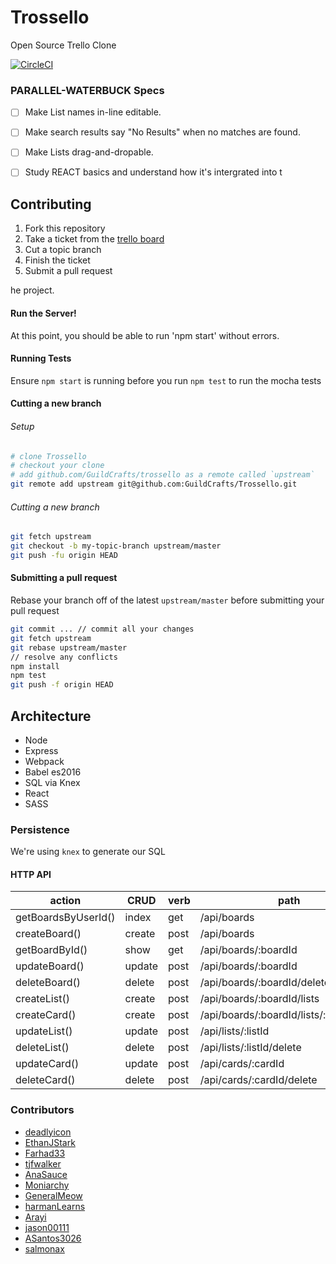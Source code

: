 # Trossello

Open Source Trello Clone

[![CircleCI](https://circleci.com/gh/GuildCrafts/Trossello/tree/master.png?circle-token=859633aeb7d26e62dd772cda75da1ca27a6237db)](https://circleci.com/gh/GuildCrafts/Trossello/tree/master)

### PARALLEL-WATERBUCK Specs

- [ ] Make List names in-line editable.
- [ ] Make search results say "No Results" when no matches are found.
- [ ] Make Lists drag-and-dropable.
- [ ] Study REACT basics and understand how it's intergrated into t


## Contributing

1. Fork this repository
2. Take a ticket from the [trello board](https://trello.com/b/QIKeSwK0/trossello-oss-trello)
3. Cut a topic branch
4. Finish the ticket
5. Submit a pull request

he project.

#### Run the Server!

At this point, you should be able to run 'npm start' without errors.


#### Running Tests

Ensure `npm start` is running before you run `npm test` to run the mocha tests

#### Cutting a new branch

###### Setup

```sh
# clone Trossello
# checkout your clone
# add github.com/GuildCrafts/trossello as a remote called `upstream`
git remote add upstream git@github.com:GuildCrafts/Trossello.git
```

###### Cutting a new branch

```sh
git fetch upstream
git checkout -b my-topic-branch upstream/master
git push -fu origin HEAD
```

#### Submitting a pull request

Rebase your branch off of the latest `upstream/master` before submitting your pull request

```sh
git commit ... // commit all your changes
git fetch upstream
git rebase upstream/master
// resolve any conflicts
npm install
npm test
git push -f origin HEAD
```

## Architecture

- Node
- Express
- Webpack
- Babel es2016
- SQL via Knex
- React
- SASS


### Persistence

We're using `knex` to generate our SQL

#### HTTP API

| action               | CRUD   | verb | path                                     |
| -------------------- | ------ | ---- | ---------------------------------------- |
| getBoardsByUserId()  | index  | get  | /api/boards                              |
| createBoard()        | create | post | /api/boards                              |
| getBoardById()       | show   | get  | /api/boards/:boardId                     |
| updateBoard()        | update | post | /api/boards/:boardId                     |
| deleteBoard()        | delete | post | /api/boards/:boardId/delete              |
| createList()         | create | post | /api/boards/:boardId/lists               |
| createCard()         | create | post | /api/boards/:boardId/lists/:listId/cards |
| updateList()         | update | post | /api/lists/:listId                       |
| deleteList()         | delete | post | /api/lists/:listId/delete                |
| updateCard()         | update | post | /api/cards/:cardId                       |
| deleteCard()         | delete | post | /api/cards/:cardId/delete                |

### Contributors

- [deadlyicon](https://github.com/deadlyicon)
- [EthanJStark](https://github.com/EthanJStark)
- [Farhad33](https://github.com/Farhad33)
- [tjfwalker](https://github.com/tjfwalker)
- [AnaSauce](https://github.com/AnaSauce)
- [Moniarchy](https://github.com/Moniarchy)
- [GeneralMeow](https://github.com/GeneralMeow)
- [harmanLearns](https://github.com/harmanLearns)
- [Arayi](https://github.com/Arayi)
- [jason00111](https://github.com/jason00111)
- [ASantos3026](https://github.com/ASantos3026)
- [salmonax](https://github.com/salmonax)
